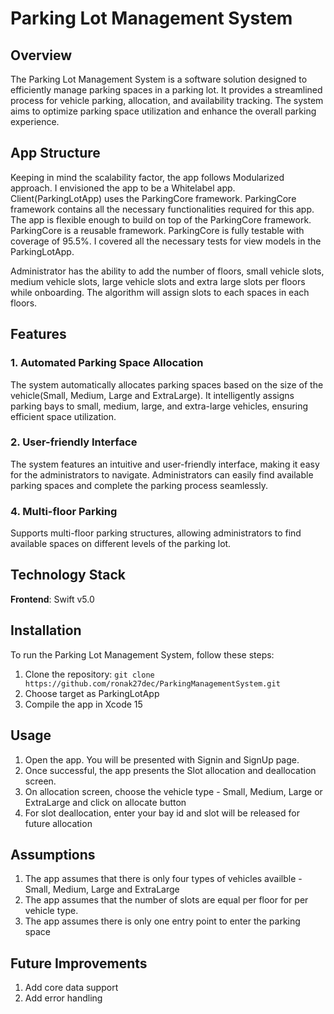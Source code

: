 # Parking Lot Management System

## Overview
The Parking Lot Management System is a software solution designed to efficiently manage parking spaces in a parking lot. It provides a streamlined process for vehicle parking, allocation, and availability tracking. The system aims to optimize parking space utilization and enhance the overall parking experience.

## App Structure
Keeping in mind the scalability factor, the app follows Modularized approach. I envisioned the app to be a Whitelabel app. Client(ParkingLotApp) uses the ParkingCore framework.
ParkingCore framework contains all the necessary functionalities required for this app. The app is flexible enough to build on top of the ParkingCore framework.  ParkingCore is a reusable framework.
ParkingCore is fully testable with coverage of 95.5%. 
I covered all the necessary tests for view models in the ParkingLotApp.

Administrator has the ability to add the number of floors, small vehicle slots, medium vehicle slots, large vehicle slots and extra large slots per floors while onboarding. The algorithm will assign slots to each spaces in each floors.

## Features
### 1. Automated Parking Space Allocation
The system automatically allocates parking spaces based on the size of the vehicle(Small, Medium, Large and ExtraLarge).
 It intelligently assigns parking bays to small, medium, large, and extra-large vehicles, ensuring efficient space utilization.
 
### 2. User-friendly Interface
The system features an intuitive and user-friendly interface, making it easy for the administrators to navigate. Administrators can easily find available parking spaces and complete the parking process seamlessly.

### 4. Multi-floor Parking
Supports multi-floor parking structures, allowing administrators to find available spaces on different levels of the parking lot.

## Technology Stack
 **Frontend**: Swift v5.0
 
## Installation
To run the Parking Lot Management System, follow these steps:
1. Clone the repository: `git clone https://github.com/ronak27dec/ParkingManagementSystem.git`
2. Choose target as ParkingLotApp
3. Compile the app in Xcode 15

## Usage
1. Open the app. You will be presented with Signin and SignUp page.
2. Once successful, the app presents the Slot allocation and deallocation screen.
3. On allocation screen, choose the vehicle type - Small, Medium, Large or ExtraLarge and click on allocate button
4. For slot deallocation, enter your bay id and slot will be released for future allocation

## Assumptions
1. The app assumes that there is only four types of vehicles availble - Small, Medium, Large and ExtraLarge
2. The app assumes that the number of slots are equal per floor for per vehicle type.
3. The app assumes there is only one entry point to enter the parking space

## Future Improvements
1. Add core data support
2. Add error handling
